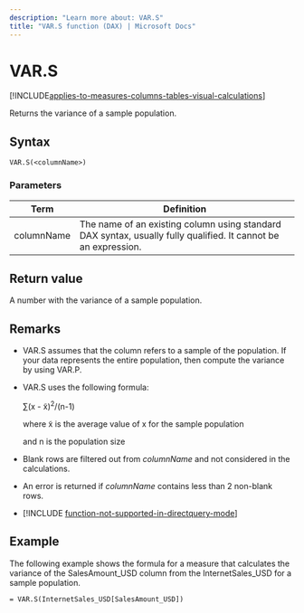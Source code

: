 ```yaml
---
description: "Learn more about: VAR.S"
title: "VAR.S function (DAX) | Microsoft Docs"
---
```

# VAR.S

[!INCLUDE[applies-to-measures-columns-tables-visual-calculations](includes/applies-to-measures-columns-tables-visual-calculations.md)]

Returns the variance of a sample population.  
  
## Syntax  
  
```dax
VAR.S(<columnName>)  
```
  
### Parameters  

|Term|Definition|  
|--------|--------------|  
|  columnName  |  The name of an existing column using standard DAX syntax, usually fully qualified. It cannot be an expression.  |  

## Return value

A number with the variance of a sample population.  
  
## Remarks  
  
- VAR.S assumes that the column refers to a sample of the population. If your data represents the entire population, then compute the variance by using VAR.P.  
  
- VAR.S uses the following formula:  
  
    ∑(x - x̃)<sup>2</sup>/(n-1)  
  
    where x̃ is the average value of x for the sample population  
  
    and n is the population size  
  
- Blank rows are filtered out from *columnName* and not considered in the calculations.  
  
- An error is returned if *columnName* contains less than 2 non-blank rows.  
  
- [!INCLUDE [function-not-supported-in-directquery-mode](includes/function-not-supported-in-directquery-mode.md)]
  
## Example

The following example shows the formula for a measure that calculates the variance of the SalesAmount_USD column from the InternetSales_USD for a sample population.  
  
```dax
= VAR.S(InternetSales_USD[SalesAmount_USD])  
```
